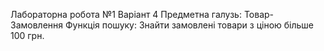 Лабораторна робота №1 Варіант 4
Предметна галузь: Товар-Замовлення
Функція пошуку: Знайти замовлені товари з ціною більше 100 грн.